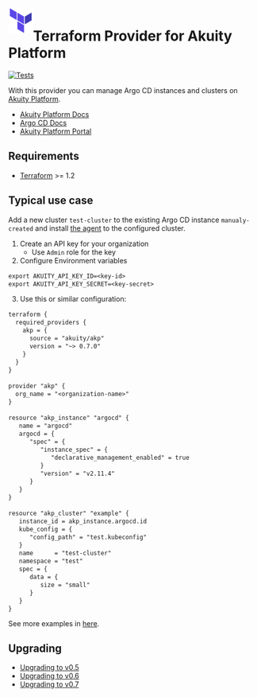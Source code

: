 <a href="https://terraform.io">
    <img src=".github/tf.png" alt="Terraform logo" title="Terraform" align="left" height="50" />
</a>

# Terraform Provider for Akuity Platform
[![Tests](https://github.com/akuity/terraform-provider-akp/actions/workflows/test.yml/badge.svg?branch=main)](https://github.com/akuity/terraform-provider-akp/actions/workflows/test.yml)

With this provider you can manage Argo CD instances and clusters on [Akuity Platform](https://akuity.io/akuity-platform/).

* [Akuity Platform Docs](https://docs.akuity.io/)
* [Argo CD Docs](https://argo-cd.readthedocs.io/)
* [Akuity Platform Portal](https://akuity.cloud/)

## Requirements

- [Terraform](https://www.terraform.io/downloads.html) >= 1.2

## Typical use case
 Add a new cluster `test-cluster` to the existing Argo CD instance `manualy-created` and install [the agent](https://docs.akuity.io/argo-cd/clusters/) to the configured cluster.

1. Create an API key for your organization
   * Use `Admin` role for the key
2. Configure Environment variables
  ```shell
  export AKUITY_API_KEY_ID=<key-id>
  export AKUITY_API_KEY_SECRET=<key-secret>
  ```
3. Use this or similar configuration:
```hcl
terraform {
  required_providers {
    akp = {
      source = "akuity/akp"
      version = "~> 0.7.0"
    }
  }
}

provider "akp" {
  org_name = "<organization-name>"
}

resource "akp_instance" "argocd" {
   name = "argocd"
   argocd = {
      "spec" = {
         "instance_spec" = {
            "declarative_management_enabled" = true
         }
         "version" = "v2.11.4"
      }
   }
}

resource "akp_cluster" "example" {
   instance_id = akp_instance.argocd.id
   kube_config = {
      "config_path" = "test.kubeconfig"
   }
   name      = "test-cluster"
   namespace = "test"
   spec = {
      data = {
         size = "small"
      }
   }
}
```
See more examples in [here](https://github.com/akuity/terraform-provider-akp/tree/main/examples).


## Upgrading
- [Upgrading to v0.5](./docs/guides/v0.5-upgrading.md)
- [Upgrading to v0.6](./docs/guides/v0.6-upgrading.md)
- [Upgrading to v0.7](./docs/guides/v0.7-upgrading.md)
